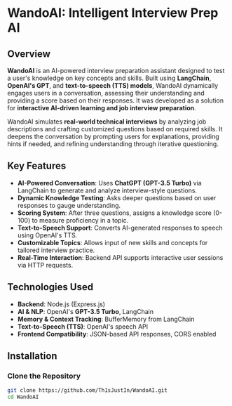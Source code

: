 # WandoAI: Intelligent Interview Prep AI  

## Overview  

**WandoAI** is an AI-powered interview preparation assistant designed to test a user's knowledge on key concepts and skills. Built using **LangChain**, **OpenAI's GPT**, and **text-to-speech (TTS) models**, WandoAI dynamically engages users in a conversation, assessing their understanding and providing a score based on their responses. It was developed as a solution for **interactive AI-driven learning and job interview preparation**.  

WandoAI simulates **real-world technical interviews** by analyzing job descriptions and crafting customized questions based on required skills. It deepens the conversation by prompting users for explanations, providing hints if needed, and refining understanding through iterative questioning.  

## Key Features  

- **AI-Powered Conversation**: Uses **ChatGPT (GPT-3.5 Turbo)** via LangChain to generate and analyze interview-style questions.  
- **Dynamic Knowledge Testing**: Asks deeper questions based on user responses to gauge understanding.  
- **Scoring System**: After three questions, assigns a knowledge score (0-100) to measure proficiency in a topic.  
- **Text-to-Speech Support**: Converts AI-generated responses to speech using OpenAI's TTS.  
- **Customizable Topics**: Allows input of new skills and concepts for tailored interview practice.  
- **Real-Time Interaction**: Backend API supports interactive user sessions via HTTP requests.  

## Technologies Used  

- **Backend**: Node.js (Express.js)  
- **AI & NLP**: OpenAI's **GPT-3.5 Turbo**, LangChain  
- **Memory & Context Tracking**: BufferMemory from LangChain  
- **Text-to-Speech (TTS)**: OpenAI's speech API  
- **Frontend Compatibility**: JSON-based API responses, CORS enabled  

## Installation  

### Clone the Repository  

```bash
git clone https://github.com/Th1sJustIn/WandoAI.git
cd WandoAI
